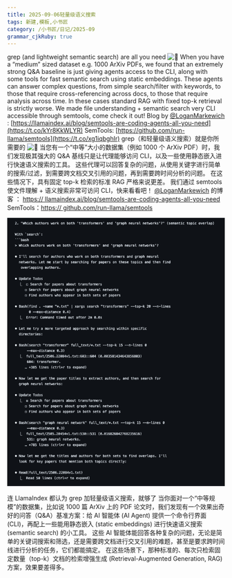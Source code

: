```yaml
---
title: 2025-09-06轻量级语义搜索
tags: 新建,模板,小书匠
category: /小书匠/日记/2025-09
grammar_cjkRuby: true
---
```



grep (and lightweight semantic search) are all you need ![🤔](https://abs-0.twimg.com/emoji/v2/svg/1f914.svg "Thinking face") When you have a “medium” sized dataset e.g. 1000 ArXiv PDFs, we found that an extremely strong Q&A baseline is just giving agents access to the CLI, along with some tools for fast semantic search using static embeddings. These agents can answer complex questions, from simple search/filter with keywords, to those that require cross-referencing across docs, to those that require analysis across time. In these cases standard RAG with fixed top-k retrieval is strictly worse. We made file understanding + semantic search very CLI accessible through semtools, come check it out! Blog by [@LoganMarkewich](https://x.com/LoganMarkewich) : [https://llamaindex.ai/blog/semtools-are-coding-agents-all-you-need](https://t.co/kYr8KkWLYR) SemTools: [https://github.com/run-llama/semtools](https://t.co/xg1iqbghIr)
grep（和轻量级语义搜索）就是你所需要的 ![🤔](https://abs-0.twimg.com/emoji/v2/svg/1f914.svg "Thinking face") 当您有一个“中等”大小的数据集（例如 1000 个 ArXiv PDF）时，我们发现极其强大的 Q&A 基线只是让代理能够访问 CLI，以及一些使用静态嵌入进行快速语义搜索的工具。 这些代理可以回答复杂的问题，从使用关键字进行简单的搜索/过滤，到需要跨文档交叉引用的问题，再到需要跨时间分析的问题。 在这些情况下，具有固定 top-k 检索的标准 RAG 严格来说更差。 我们通过 semtools 使文件理解 + 语义搜索非常可访问 CLI，快来看看吧！ [@LoganMarkewich](https://x.com/LoganMarkewich) 的博客 ： [https:// llamaindex.ai/blog/semtools-are-coding-agents-all-you-need](https://t.co/kYr8KkWLYR) SemTools：[https:// github.com/run-llama/semtools](https://t.co/xg1iqbghIr)[](https://x.com/jerryjliu0/status/1964098215181168732/photo/1)

![enter description here](./images/1757144197887.png)

连 LlamaIndex 都认为 grep 加轻量级语义搜索，就够了 当你面对一个“中等规模”的数据集，比如说 1000 篇 ArXiv 上的 PDF 论文时，我们发现有一个效果出奇好的问答（Q&A）基准方案：给 AI 智能体 (AI Agent) 提供一个命令行界面 (CLI)，再配上一些能用静态嵌入 (static embeddings) 进行快速语义搜索 (semantic search) 的小工具。 这些 AI 智能体能回答各种复杂的问题，无论是简单的关键词搜索和筛选，还是需要跨文档进行交叉引用的难题，甚至是要求跨时间线进行分析的任务，它们都能搞定。 在这些场景下，那种标准的、每次只检索固定数量（top-k）文档的检索增强生成 (Retrieval-Augmented Generation, RAG) 方案，效果要差得多。